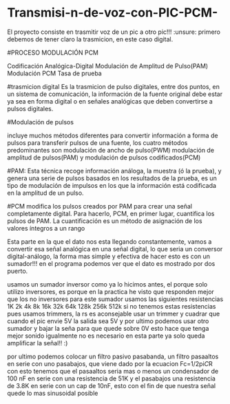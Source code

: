 # Transmisi-n-de-voz-con-PIC-PCM-


El proyecto consiste en trasmitir voz de un pic a otro pic!!! :unsure:
primero debemos de tener claro la trasmicion, en este caso digital.


#PROCESO MODULACIÓN PCM

Codificación Analógica-Digital Modulación de Amplitud de Pulso(PAM)
Modulación PCM
Tasa de prueba

#trasmicion digital 
Es la trasmicion de pulso digitales, entre dos puntos, en un sistema de comunicación, la información de la fuente original debe estar ya sea en forma digital o en señales analógicas que deben convertirse a pulsos digitales.

#Modulación de pulsos 

incluye muchos métodos diferentes para convertir información a forma de pulsos para transferir pulsos de una fuente, los cuatro métodos predominantes son modulación de ancho de pulso(PWM) modulación de amplitud de pulsos(PAM) y modulación de pulsos codificados(PCM)

#PAM:
Esta técnica recoge información análoga, la muestra (ó la prueba), y genera una serie de pulsos basados en los resultados de la prueba, es un tipo de modulación de impulsos en los que la información está codificada en la amplitud de un pulso.

#PCM 
modifica los pulsos creados por PAM para crear una señal completamente digital. Para hacerlo, PCM, en primer lugar, cuantifica los pulsos de PAM. La cuantificación es un método de asignación de los valores íntegros a un rango

Esta parte en la que el dato nos esta llegando constantemente, vamos a convertir esa señal analógica en una señal digital, lo que seria un conversor digital-análogo, la forma mas simple y efectiva de hacer esto es con un sumador!!! en el programa podemos ver que el dato es mostrado por dos puerto.

usamos un sumador inversor como ya lo hicimos antes, el porque solo utilizo inversores, es porque en la practica he visto que responden mejor que los no inversores para este sumador usamos las siguientes resistencias
1K 2k 4k 8k 16k 32k 64k 128k 256k 512k
si no tenemos estas resistencias pues usamos trimmers, la rs es aconsejable usar un trimmer y cuadrar que cuando el pic envie 5V la salida sea 5V y por ultimo podemos usar otro sumador y bajar la seña para que quede sobre 0V esto hace que tenga mejor sonido igualmente no es necesario en esta parte ya solo queda amplificar la señal!! :)

por ultimo podemos colocar un filtro pasivo pasabanda, un filtro pasaaltos en serie con uno pasabajos, que viene dado por la ecuacion Fc=1/2pi*C*R
con esto tenemos que el pasaaltos seria mas o menos un condensador de 100 nF en serie con una resistencia de 51K y el pasabajos una resistencia de 3.8K en serie con un cap de 10nF, esto con el fin de que nuestra señal quede lo mas sinusoidal posible
